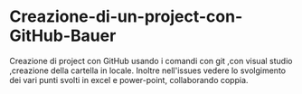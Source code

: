 # Creazione-di-un-project-con-GitHub-Bauer
Creazione di project con GitHub usando i comandi con git ,con visual studio ,creazione della cartella in locale. Inoltre nell'issues vedere lo svolgimento dei vari punti svolti in excel e power-point, collaborando coppia.
